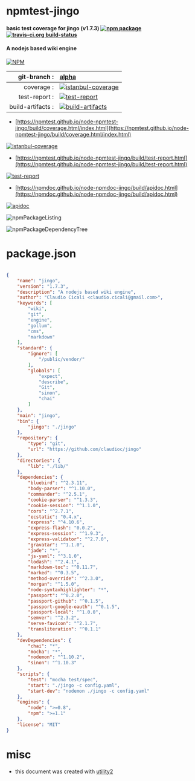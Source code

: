 # npmtest-jingo

#### basic test coverage for  jingo (v1.7.3)  [![npm package](https://img.shields.io/npm/v/npmtest-jingo.svg?style=flat-square)](https://www.npmjs.org/package/npmtest-jingo) [![travis-ci.org build-status](https://api.travis-ci.org/npmtest/node-npmtest-jingo.svg)](https://travis-ci.org/npmtest/node-npmtest-jingo)

#### A nodejs based wiki engine

[![NPM](https://nodei.co/npm/jingo.png?downloads=true&downloadRank=true&stars=true)](https://www.npmjs.com/package/jingo)

| git-branch : | [alpha](https://github.com/npmtest/node-npmtest-jingo/tree/alpha)|
|--:|:--|
| coverage : | [![istanbul-coverage](https://npmtest.github.io/node-npmtest-jingo/build/coverage.badge.svg)](https://npmtest.github.io/node-npmtest-jingo/build/coverage.html/index.html)|
| test-report : | [![test-report](https://npmtest.github.io/node-npmtest-jingo/build/test-report.badge.svg)](https://npmtest.github.io/node-npmtest-jingo/build/test-report.html)|
| build-artifacts : | [![build-artifacts](https://npmtest.github.io/node-npmtest-jingo/glyphicons_144_folder_open.png)](https://github.com/npmtest/node-npmtest-jingo/tree/gh-pages/build)|

- [https://npmtest.github.io/node-npmtest-jingo/build/coverage.html/index.html](https://npmtest.github.io/node-npmtest-jingo/build/coverage.html/index.html)

[![istanbul-coverage](https://npmtest.github.io/node-npmtest-jingo/build/screenCapture.buildCi.browser.%252Ftmp%252Fbuild%252Fcoverage.lib.html.png)](https://npmtest.github.io/node-npmtest-jingo/build/coverage.html/index.html)

- [https://npmtest.github.io/node-npmtest-jingo/build/test-report.html](https://npmtest.github.io/node-npmtest-jingo/build/test-report.html)

[![test-report](https://npmtest.github.io/node-npmtest-jingo/build/screenCapture.buildCi.browser.%252Ftmp%252Fbuild%252Ftest-report.html.png)](https://npmtest.github.io/node-npmtest-jingo/build/test-report.html)

- [https://npmdoc.github.io/node-npmdoc-jingo/build/apidoc.html](https://npmdoc.github.io/node-npmdoc-jingo/build/apidoc.html)

[![apidoc](https://npmdoc.github.io/node-npmdoc-jingo/build/screenCapture.buildCi.browser.%252Ftmp%252Fbuild%252Fapidoc.html.png)](https://npmdoc.github.io/node-npmdoc-jingo/build/apidoc.html)

![npmPackageListing](https://npmtest.github.io/node-npmtest-jingo/build/screenCapture.npmPackageListing.svg)

![npmPackageDependencyTree](https://npmtest.github.io/node-npmtest-jingo/build/screenCapture.npmPackageDependencyTree.svg)



# package.json

```json

{
    "name": "jingo",
    "version": "1.7.3",
    "description": "A nodejs based wiki engine",
    "author": "Claudio Cicali <claudio.cicali@gmail.com>",
    "keywords": [
        "wiki",
        "git",
        "engine",
        "gollum",
        "cms",
        "markdown"
    ],
    "standard": {
        "ignore": [
            "/public/vendor/"
        ],
        "globals": [
            "expect",
            "describe",
            "Git",
            "sinon",
            "chai"
        ]
    },
    "main": "jingo",
    "bin": {
        "jingo": "./jingo"
    },
    "repository": {
        "type": "git",
        "url": "https://github.com/claudioc/jingo"
    },
    "directories": {
        "lib": "./lib/"
    },
    "dependencies": {
        "bluebird": "^2.3.11",
        "body-parser": "^1.10.0",
        "commander": "^2.5.1",
        "cookie-parser": "^1.3.3",
        "cookie-session": "^1.1.0",
        "cors": "^2.7.1",
        "ecstatic": "0.4.x",
        "express": "^4.10.6",
        "express-flash": "0.0.2",
        "express-session": "^1.9.3",
        "express-validator": "^2.7.0",
        "gravatar": "^1.1.0",
        "jade": "*",
        "js-yaml": "^3.1.0",
        "lodash": "^2.4.1",
        "markdown-toc": "^0.11.7",
        "marked": "^0.3.5",
        "method-override": "^2.3.0",
        "morgan": "^1.5.0",
        "node-syntaxhighlighter": "*",
        "passport": "^0.2.0",
        "passport-github": "^0.1.5",
        "passport-google-oauth": "^0.1.5",
        "passport-local": "^1.0.0",
        "semver": "^2.3.2",
        "serve-favicon": "^2.1.7",
        "transliteration": "^0.1.1"
    },
    "devDependencies": {
        "chai": "*",
        "mocha": "*",
        "nodemon": "^1.10.2",
        "sinon": "^1.10.3"
    },
    "scripts": {
        "test": "mocha test/spec",
        "start": "./jingo -c config.yaml",
        "start-dev": "nodemon ./jingo -c config.yaml"
    },
    "engines": {
        "node": ">=0.8",
        "npm": ">=1.1"
    },
    "license": "MIT"
}
```



# misc
- this document was created with [utility2](https://github.com/kaizhu256/node-utility2)
